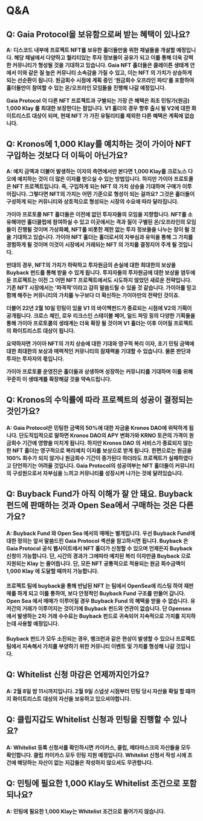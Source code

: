 # Q\&A

## Q: Gaia Protocol을 보유함으로써 받는 혜택이 있나요?

**A: 디스코드 내부에 프로젝트 NFT를 보유한 홀더들만을 위한 채널들을 개설할 예정입니다. 해당 채널에서 다양하고 퀄리티있는 투자 정보들이 공유가 되고 이를 통해 더욱 강력한 커뮤니티가 형성될 것을 기대하고 있습니다. Gaia NFT 홀더들은 클레이튼 생태계 안에서 이와 같은 질 높은 커뮤니티 소속감을 가질 수 있고, 이는 NFT 의 가치가 상승하게 되는 선순환이 됩니다. 원금회수 시점에 계획 중인 ‘원금회수 오프라인 파티’를 포함하여 홀더들만이 참여할 수 있는 온/오프라인 모임들을 진행해 나갈 예정입니다.**

**Gaia Protocol 이 다른 NFT 프로젝트과 구별되는 가장 큰 혜택은 최초 민팅가(원금) 1,000 Klay 를 최대한 보장한다는 점입니다. V1 홀더의 경우 향후 출시 될 V2에 대한 화이트리스트 대상이 되며, 현재 NFT 가 가진 유틸리티를 제외한 다른 혜택은 계획에 없습니다.**

## Q: Kronos에 1,000 Klay를 예치하는 것이 가이아 NFT 구입하는 것보다 더 이득이 아닌가요?

**A: 예치 금액과 더불어 발생하는 이자의 측면에서만 본다면 1,000 Klay를 크로노스 다오에 예치하는 것이 더 많은 이자를 받으실 수 있는 방법입니다. 하지만 가이아 프로토콜은 NFT 프로젝트입니다. 즉, 구입하게 되는 NFT 의 가치 상승을 기대하며 구매가 이루어집니다. 그렇다면 NFT의 가치는 어떤 기준으로 형성이 되는 걸까요? 그것은 홀더들이 구성하게 되는 커뮤니티와 상호적으로 형성되는 시장의 수요에 따라 달라집니다.**

**가이아 프로토콜 NFT 홀더들은 이전에 없던 투자자들의 모임을 지향합니다. NFT를 소유해야만 홀더클럽에 참여하실 수 있고 이곳에서는 격과 질이 구별된 온/오프라인의 모임들이 진행될 것이며 가상화폐, NFT를 비롯한 제한 없는 투자 정보들을 나누는 장이 될 것을 기대하고 있습니다. 가이아 NFT 홀더는 홀더로서의 자부심과 유익을 통해 그 가치를 경험하게 될 것이며 이것이 시장에서 거래되는 NFT 의 가치를 결정지어 주게 될 것입니다.**

**반대의 경우, NFT의 가치가 하락하고 투자원금의 손실에 대한 최대한의 보상을 Buyback 펀드를 통해 받을 수 있게 됩니다. 투자자들의 투자원금에 대한 보상을 염두에둔 프로젝트는 이전 그 어떤 NFT 프로젝트에서도 시도하지 않았던 새로운 전략입니다. 기존 NFT 시장에서는 ‘파격적’이라고 감히 말씀드릴 수 있을 것 같습니다. 가이아를 믿고 함께 해주는 커뮤니티의 가치를 누구보다 더 확신하는 가이아만의 전략인 것이죠.**

**더불어 22년 2월 10일 민팅이 있을 V1 의 바이백펀드가 종료되는 시점에 V2의 기획이 공개됩니다. 크로스 체인, 로우 리크스인 스테이블 페어, 일드 파밍 등의 다양한 기획들을 통해 가이아 프로토콜의 생태계는 더욱 확장 될 것이며 V1 홀더는 이후 이어질 프로젝트의 화이트리스트 대상이 됩니다.**

**요약하자면 가이아 NFT의 가치 상승에 대한 기대와 영구적 복리 이자, 초기 민팅 금액에 대한 최대한의 보상과 매력적인 커뮤니티의 잠재력을 기대할 수 있습니다. 물론 판단과 투자는 투자자의 몫입니다.**

**가이아 프로토콜 운영진은 홀더들과 상생하며 성장하는 커뮤니티를 기대하며 이를 위해 꾸준히 이 생태계를 확장해갈 것을 약속드립니다.**

## Q: Kronos의 수익률에 따라 프로젝트의 성공이 결정되는 것인가요?

#### A: Gaia Protocol은 민팅한 금액의 50%에 대한 자금을 Kronos DAO에 위탁하게 됩니다. 단도직입적으로 말하면 Kronos DAO의 APY 변화가와 KRNO 토큰의 가격이 원금회수 기간에 영향을 미치게 됩니다. 하지만 Kronos DAO 의 서비스가 종료되지 않는 한 NFT 홀더는 영구적으로 복리예치 이자를 보상으로 받게 됩니다. 한편으로는 원금을 100% 회수가 되지 않거나 원금회수 기간이 증가된다 하더라도 프로젝트가 실패하였다고 단언하기는 어려울 것입니다. Gaia Protocol의 성공여부는 NFT 홀더들이 커뮤니티의 구성원으로서 자부심을 느끼고 커뮤니티를 성장시켜 나가는 것에 달려있습니다.

## Q: Buyback Fund가 아직 이해가 잘 안 돼요. Buyback 펀드에 판매하는 것과 Open Sea에서 구매하는 것은 다른가요?

#### A: Buyback Fund 와 Open Sea 에서의 매매는 별개입니다. 우선 Buyback Fund에 대한 정의는 앞서 말씀드린 Gaia Protocol 섹션을 참고하시면 됩니다. Buyback 은 Gaia Protocol 공식 웹사이트에서 NFT 홀더가 신청할 수 있으며 언제든지 Buyback 신청이 가능합니다. 단, 시간의 경과가 그에따라 예치된 복리 이자만큼 Buyback 으로 지원되는 Klay 는 줄어듭니다. 단, 모든 NFT 공통적으로 적용되는 원금 회수금액이 1,000 Klay 에 도달할 때까지 가능합니다.

#### 프로젝트 팀에 buyback을 통해 반납된 NFT 는 팀에서 OpenSea에 리스팅 하여 재판매를 하게 되고 이를 통하여, 보다 안정적인 Buyback Fund 구조를 만들어 갑니다. Open Sea 에서 매매가 이루어질 경우 Buyback Fund 의 혜택을 받을 수 없습니다. 유저간의 거래가 이루어지는 것이기에 Buyback 펀드와 연관이 없습니다. 단 Opensea 에서 발생하는 2차 거래 수수료는 Buyback 펀드로 귀속되어 지속적으로 가치를 지지하는데 사용할 예정입니다.

#### **Buyback 펀드가 모두 소진되는 경우, 뱅크런과 같은 현상이 발생할 수 있으나 프로젝트 팀에서 지속해서 가치를 부양하기 위한 커뮤니티 이벤트 및 가치를 형성해 나갈 것입니다.**

## Q: Whitelist 신청 마감은 언제까지인가요?

#### A: 2월 8일 밤 11시까지입니다. 2월 9일 스냅샷 시점부터 민팅 당시 자산을 확일 할 떄까지 화이트리스트 대상의 자산을 보유하고 있으셔야합니다.

## Q: 클립지갑도 Whitelist 신청과 민팅을 진행할 수 있나요?

#### A: Whitelist 등록 신청서를 확인하시면 카이카스, 클립, 메타마스크의 자산들을 모두 확인합니다. 클립 카이카스 모두 민팅 지원 예정입니다. Whitelist 신청서 작성 시에 조건에 해당하는 자산이 없는 지갑들은 작성하지 않으셔도 무관합니다.

## Q: 민팅에 필요한 1,000 Klay도 Whitelist 조건으로 포함되나요?

#### A: 민팅에 필요한 1,000 Klay는 Whitelist 조건으로 들어가지 않습니다.
